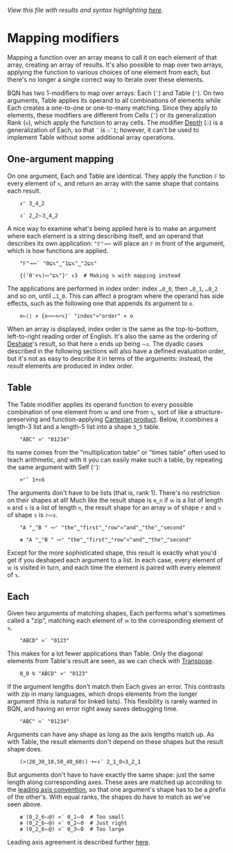*View this file with results and syntax highlighting [here](https://mlochbaum.github.io/BQN/doc/map.html).*

# Mapping modifiers

Mapping a function over an array means to call it on each element of that array, creating an array of results. It's also possible to map over two arrays, applying the function to various choices of one element from each, but there's no longer a single correct way to iterate over these elements.

BQN has two 1-modifiers to map over arrays: Each (`¨`) and Table (`⌜`). On two arguments, Table applies its operand to all combinations of elements while Each creates a one-to-one or one-to-many matching. Since they apply to elements, these modifiers are different from Cells (`˘`) or its generalization Rank (`⎉`), which apply the function to array cells. The modifier [Depth](depth.md#the-depth-modifier) (`⚇`) is a generalization of Each, so that `¨` is `⚇¯1`; however, it can't be used to implement Table without some additional array operations.

## One-argument mapping

<!--GEN
xt ← ("x"∾'0'⊸+)¨ ↕5
d ← 80‿72
Pos ↩ Pos d⊸×

lcol ← "#521f5e"‿"#7f651c"

rc ← At "class=code|stroke-width=1.5|rx=12"
Ge ← "g"⊸At⊸Enc
g  ← "fill=currentColor|font-family=BQN,monospace"
dg ← "font-size=24px|fill=currentColor|opacity=0.9"
tg ← "font-size=18px|text-anchor=middle"
cg ← "font-size=22px|text-anchor=end|dy=0.2"
bg ← "class=bluegreen|stroke-width=3|stroke-linecap=round|style=fill:none|opacity=0.7"

lg ← At"stroke-width=8|opacity=0.1"
Gl ← {("g"Attr"stroke"‿𝕨∾lg)Enc𝕩}

bo ← -⌾⊑⊸≍÷12‿5
Gb ← {
  bb ← ⟨(÷2)-˜⊑𝕨,≠𝕨⟩+0.1×⟨1,¯2⟩
  𝕩 {∾"M l l "∾¨FmtNum⥊d⊸×˘⟨+⟜(𝕩⊸×)´bb,𝕨-0.28⟩∾𝕩⌽bo}⌜ ↕2
}

Text ← ("text" Attr Pos)⊸Enc
Line ← "line" Elt ("xy"≍⌜"12")≍˘○⥊ ·FmtNum d×⊢
Path ← "path" Elt "d"⋈⊢
{
  dim ← 7.5‿2.2 ⋄ sh ← ¯2.3‿¯0.1
  tx ← ↕≠xt ⋄ ty ← 0.7+↕2

  ((∾˜d)×((-∾+˜)0.5‿0.2)+sh∾dim) SVG g Ge ⟨
    "rect" Elt rc ∾ (Pos 1‿0×sh)∾"width"‿"height"≍˘FmtNum d×dim
    dg Ge ¯2.1‿0.1 Text "Each/Table"
    (1⊑lcol) Gl (Line ≍˜≍(0.2(⊣≍-˜)⊢´dim)˙)¨ tx
    tg Ge (⍉tx≍⌜ty) Text¨ (⊢≍(Highlight"𝔽")⊸∾¨) xt
    cg Ge (¯1.1≍¨ty) Text⟜Highlight¨ "𝕩"‿"𝔽¨𝕩"
    bg Ge Path¨ tx Gb ty
  ⟩
}
-->

On one argument, Each and Table are identical. They apply the function `𝔽` to every element of `𝕩`, and return an array with the same shape that contains each result.

        ↕⌜ 3‿4‿2

        ↕¨ 2‿2⥊3‿4‿2

A nice way to examine what's being applied here is to make an argument where each element is a string describing itself, and an operand that describes its own application: `"𝔽"⊸∾` will place an `𝔽` in front of the argument, which is how functions are applied.

        "𝔽"⊸∾¨ "0⊑𝕩"‿"1⊑𝕩"‿"2⊑𝕩"

        {('0'+𝕩)∾"⊑𝕩"}⌜ ↕3  # Making 𝕩 with mapping instead

The applications are performed in index order: index `…0‿0`, then `…0‿1`, `…0‿2` and so on, until `…1‿0`. This can affect a program where the operand has side effects, such as the following one that appends its argument to `o`.

        o←⟨⟩ ⋄ {o∾⟜<↩𝕩}¨ "index"≍"order" ⋄ o

When an array is displayed, index order is the same as the top-to-bottom, left-to-right reading order of English. It's also the same as the ordering of [Deshape](reshape.md#deshape)'s result, so that here `o` ends up being `⥊𝕩`. The dyadic cases described in the following sections will also have a defined evaluation order, but it's not as easy to describe it in terms of the arguments: instead, the *result* elements are produced in index order.

## Table

<!--GEN
{
  wt ← ("w"∾'0'⊸+)¨ ↕3
  dim ← 6.7‿4.4 ⋄ sh ← ¯1.58‿¯0.1
  tx‿ty ← (p0←¯0.9‿0.8) + (↕1+≠)¨xt‿wt
  cg ← "font-size=19px|text-anchor=middle"
  rb ← {
    o←(1.5⋆¬𝕩)×(18÷d)×𝕩⌽¯1‿1
    ∾"M hv"∾¨FmtNum⥊d⊸×˘o(-˜⌾⊑≍⊣)(0≍𝕩⊑÷15‿¯6)+0.5+(-𝕩)⊑¨⟨0.15+tx,ty⟩
  }⌜ ↕2
  tx +↩0.15×0<tx
  wb ← (1↓ty) {
    bb ← ⟨(÷2)-˜⊑𝕨,≠𝕨⟩+0.2×⟨1,¯2⟩
    𝕩 {∾"M l l "∾¨FmtNum⥊d⊸×˘⌽˘⟨¯0.08++⟜(𝕩⊸×)´bb,𝕨-0.2⟩∾𝕩⌽bo}⌜ ↕2
  } ⊏tx

  ((∾˜d)×((-∾+˜)1‿0.2)+sh∾dim) SVG g Ge ⟨
    "rect" Elt rc ∾ (Pos 1‿0×sh)∾"width"‿"height"≍˘FmtNum d×dim
    dg Ge ¯1.4‿0.1 Text "Table"
    lcol Gl¨ Line¨¨ ⟨
      (((⊑sh)+0.26(⊣≍-˜)⊑dim)˙≍≍˜)¨ ¯0.06+1↓ty
      (≍˜≍(0.3(⊣≍-˜)⊢´dim)˙)¨ 1↓tx
    ⟩
    tg Ge (⍉tx≍⌜ty) Text¨ wt ((<"")⊸∾∾⊣∾˘∾⟜(Highlight"𝔽")⊸∾⌜) xt
    cg Ge (p0⊸+¨⟨¯0.4‿0.6,0.6‿¯0.4⟩) Text¨ "𝕨"‿"𝕩"
    ("Text" Attr (Pos p0+÷¯6‿16)∾"font-size"‿"26px") Enc Highlight "𝔽⌜"
    bg Ge Path¨ (⥊(1↓tx) Gb ⊏ty) ∾ (⥊wb) ∾ rb
  ⟩
}
-->

The Table modifier applies its operand function to every possible combination of one element from `𝕨` and one from `𝕩`, sort of like a structure-preserving and function-applying [Cartesian product](https://en.wikipedia.org/wiki/Cartesian_product). Below, it combines a length-3 list and a length-5 list into a shape `3‿5` table.

        "ABC" ≍⌜ "01234"

Its name comes from the "multiplication table" or "times table" often used to teach arithmetic, and with it you can easily make such a table, by repeating the same argument with Self (`˜`):

        ×⌜˜ 1+↕6

The arguments don't have to be lists (that is, rank 1). There's no restriction on their shapes at all! Much like the result shape is `m‿n` if `𝕨` is a list of length `m` and `𝕩` is a list of length `n`, the result shape for an array `𝕨` of shape `r` and `𝕩` of shape `s` is `r∾s`.

        "A "‿"B " ∾⌜ "the"‿"first"‿"row"≍"and"‿"the"‿"second"

        ≢ "A "‿"B " ∾⌜ "the"‿"first"‿"row"≍"and"‿"the"‿"second"

Except for the more sophisticated shape, this result is exactly what you'd get if you deshaped each argument to a list. In each case, every element of `𝕨` is visited in turn, and each time the element is paired with every element of `𝕩`.

## Each

<!--GEN
{
  wt ← ("w"∾'0'⊸+)¨ ↕5
  dim ← 7.5‿3.2 ⋄ sh ← ¯2.3‿¯0.1
  tx ← ↕≠xt ⋄ ty ← 0.7+↕3

  da ← "id=gr|gradientUnits=userSpaceOnUse|x1=0|x2=0|y1=14.4|y2=216"
  Stop ← "stop" Elt "offset"‿"stop-color"≍˘⋈
  defs ← "defs" Enc ("linearGradient"At da) Enc "0%"‿"70%" Stop¨ lcol

  ((∾˜d)×((-∾+˜)0.5‿0.2)+sh∾dim) SVG defs ∾ g Ge ⟨
    "rect" Elt rc ∾ (Pos 1‿0×sh)∾"width"‿"height"≍˘FmtNum d×dim
    dg Ge ¯2‿0.1 Text "Each"
    "url(#gr)" Gl (Line ≍˜≍(0.2(⊣≍-˜)⊢´dim)˙)¨ tx
    tg Ge (⍉tx≍⌜ty) Text¨ wt (≍∾∾⟜(Highlight"𝔽")⊸∾¨) xt
    cg Ge (¯1.1≍¨ty) Text⟜Highlight¨ "𝕨   "‿"𝕩"‿"𝕨𝔽¨𝕩"
    bg Ge Path¨ tx Gb ty
  ⟩
}
-->

Given two arguments of matching shapes, Each performs what's sometimes called a "zip", matching each element of `𝕨` to the corresponding element of `𝕩`.

        "ABCD" ≍¨ "0123"

This makes for a lot fewer applications than Table. Only the diagonal elements from Table's result are seen, as we can check with [Transpose](transpose.md).

        0‿0 ⍉ "ABCD" ≍⌜ "0123"

If the argument lengths don't match then Each gives an error. This contrasts with zip in many languages, which drops elements from the longer argument (this is natural for linked lists). This flexibility is rarely wanted in BQN, and having an error right away saves debugging time.

        "ABC" ≍¨ "01234"

Arguments can have any shape as long as the axis lengths match up. As with Table, the result elements don't depend on these shapes but the result shape does.

        (>⟨20‿30‿10,50‿40‿60⟩) +⟜↕¨ 2‿1‿0≍3‿2‿1

But arguments don't have to have exactly the same shape: just the same length along corresponding axes. These axes are matched up according to the [leading axis convention](leading.md), so that one argument's shape has to be a prefix of the other's. With equal ranks, the shapes do have to match as we've seen above.

        ≢ (0‿2‿6⥊@) ≍¨ 0‿1⥊0  # Too small
        ≢ (0‿2‿6⥊@) ≍¨ 0‿2⥊0  # Just right
        ≢ (0‿2‿6⥊@) ≍¨ 0‿3⥊0  # Too large

Leading axis agreement is described further [here](leading.md#leading-axis-agreement).

